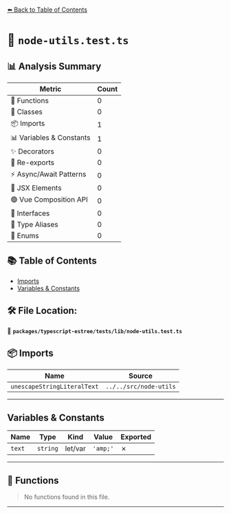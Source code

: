 [⬅️ Back to Table of Contents](../../../../index.md)

# 📄 `node-utils.test.ts`

## 📊 Analysis Summary

| Metric | Count |
|--------|-------|
| 🔧 Functions | 0 |
| 🧱 Classes | 0 |
| 📦 Imports | 1 |
| 📊 Variables & Constants | 1 |
| ✨ Decorators | 0 |
| 🔄 Re-exports | 0 |
| ⚡ Async/Await Patterns | 0 |
| 💠 JSX Elements | 0 |
| 🟢 Vue Composition API | 0 |
| 📐 Interfaces | 0 |
| 📑 Type Aliases | 0 |
| 🎯 Enums | 0 |

## 📚 Table of Contents

- [Imports](#imports)
- [Variables & Constants](#variables-constants)

## 🛠️ File Location:
📂 **`packages/typescript-estree/tests/lib/node-utils.test.ts`**

## 📦 Imports

| Name | Source |
|------|--------|
| `unescapeStringLiteralText` | `../../src/node-utils` |


---

## Variables & Constants

| Name | Type | Kind | Value | Exported |
|------|------|------|-------|----------|
| `text` | `string` | let/var | `'amp;'` | ✗ |


---

## 🔧 Functions

> No functions found in this file.


---